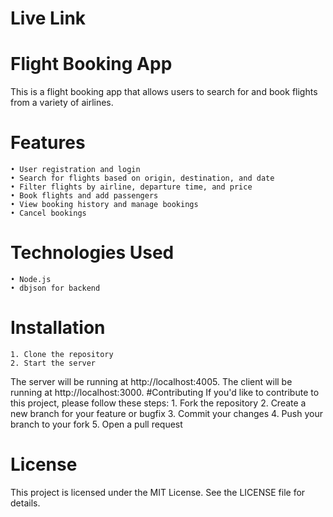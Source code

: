 # Live Link




# Flight Booking App
This is a flight booking app that allows users to search for and book flights from a variety of airlines.
# Features

    • User registration and login
    • Search for flights based on origin, destination, and date
    • Filter flights by airline, departure time, and price
    • Book flights and add passengers
    • View booking history and manage bookings
    • Cancel bookings
# Technologies Used
      
    • Node.js 
    • dbjson for backend
      
# Installation
    1. Clone the repository
    2. Start the server
    
 
The server will be running at http://localhost:4005.
The client will be running at http://localhost:3000.
#Contributing
If you'd like to contribute to this project, please follow these steps:
    1. Fork the repository
    2. Create a new branch for your feature or bugfix
    3. Commit your changes
    4. Push your branch to your fork
    5. Open a pull request
# License
This project is licensed under the MIT License. See the LICENSE file for details.
